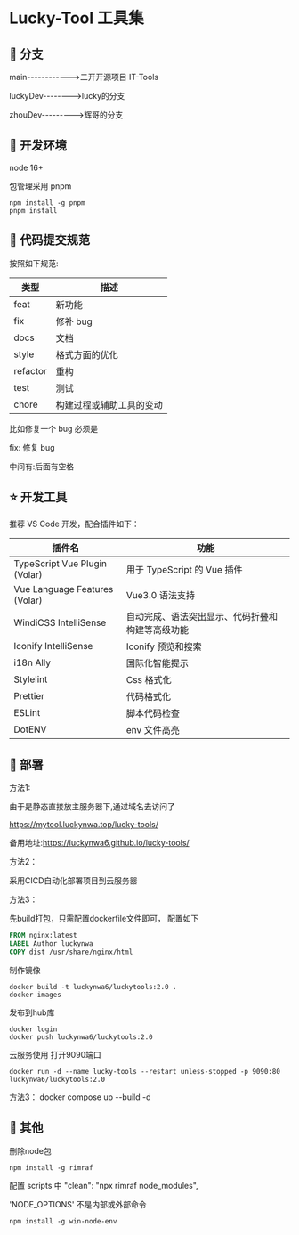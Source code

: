 # Lucky-Tool 工具集

## 🐑 分支

main------------>二开开源项目 IT-Tools

luckyDev-------->lucky的分支

zhouDev--------->辉哥的分支

## 🐶 开发环境

node 16+

包管理采用 pnpm

```shell
npm install -g pnpm
pnpm install
```

## 🐯 代码提交规范

按照如下规范:

| 类型     | 描述                     |
| -------- | ------------------------ |
| feat     | 新功能                   |
| fix      | 修补 bug                 |
| docs     | 文档                     |
| style    | 格式方面的优化           |
| refactor | 重构                     |
| test     | 测试                     |
| chore    | 构建过程或辅助工具的变动 |

比如修复一个 bug 必须是

fix: 修复 bug

中间有:后面有空格

## ⭐️ 开发工具

推荐 VS Code 开发，配合插件如下：

| 插件名                        | 功能                                             |
| ----------------------------- | ------------------------------------------------ |
| TypeScript Vue Plugin (Volar) | 用于 TypeScript 的 Vue 插件                      |
| Vue Language Features (Volar) | Vue3.0 语法支持                                  |
| WindiCSS IntelliSense         | 自动完成、语法突出显示、代码折叠和构建等高级功能 |
| Iconify IntelliSense          | Iconify 预览和搜索                               |
| i18n Ally                     | 国际化智能提示                                   |
| Stylelint                     | Css 格式化                                       |
| Prettier                      | 代码格式化                                       |
| ESLint                        | 脚本代码检查                                     |
| DotENV                        | env 文件高亮                                     |

## 🚀 部署

方法1:

由于是静态直接放主服务器下,通过域名去访问了

https://mytool.luckynwa.top/lucky-tools/

备用地址:https://luckynwa6.github.io/lucky-tools/

方法2：

采用CICD自动化部署项目到云服务器

方法3：

先build打包，只需配置dockerfile文件即可，
配置如下

```dockerfile
FROM nginx:latest
LABEL Author luckynwa
COPY dist /usr/share/nginx/html

```

制作镜像

```shell
docker build -t luckynwa6/luckytools:2.0 .
docker images
```

发布到hub库

```shell
docker login
docker push luckynwa6/luckytools:2.0
```

云服务使用 打开9090端口

```shell
docker run -d --name lucky-tools --restart unless-stopped -p 9090:80 luckynwa6/luckytools:2.0
```

方法3：
docker compose up --build -d

## 🐷 其他

删除node包

```shell
npm install -g rimraf
```

配置 scripts 中 "clean": "npx rimraf node_modules",

'NODE_OPTIONS' 不是内部或外部命令

```shell
npm install -g win-node-env
```
